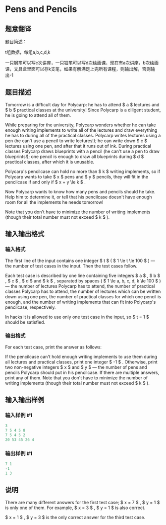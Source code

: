 # Pens and Pencils

## 题意翻译

题目简述：

t组数据，每组a,b,c,d,k

一只钢笔可以写c次讲座，一只铅笔可以写d次绘画课，现在有a次讲座，b次绘画课，文具盒里面可以存k支笔，如果有解满足上完所有课程，则输出解，否则输出-1

## 题目描述

Tomorrow is a difficult day for Polycarp: he has to attend $ a $ lectures and $ b $ practical classes at the university! Since Polycarp is a diligent student, he is going to attend all of them.

While preparing for the university, Polycarp wonders whether he can take enough writing implements to write all of the lectures and draw everything he has to during all of the practical classes. Polycarp writes lectures using a pen (he can't use a pencil to write lectures!); he can write down $ c $ lectures using one pen, and after that it runs out of ink. During practical classes Polycarp draws blueprints with a pencil (he can't use a pen to draw blueprints!); one pencil is enough to draw all blueprints during $ d $ practical classes, after which it is unusable.

Polycarp's pencilcase can hold no more than $ k $ writing implements, so if Polycarp wants to take $ x $ pens and $ y $ pencils, they will fit in the pencilcase if and only if $ x + y \le k $ .

Now Polycarp wants to know how many pens and pencils should he take. Help him to determine it, or tell that his pencilcase doesn't have enough room for all the implements he needs tomorrow!

Note that you don't have to minimize the number of writing implements (though their total number must not exceed $ k $ ).

## 输入输出格式

### 输入格式

The first line of the input contains one integer $ t $ ( $ 1 \le t \le 100 $ ) — the number of test cases in the input. Then the test cases follow.

Each test case is described by one line containing five integers $ a $ , $ b $ , $ c $ , $ d $ and $ k $ , separated by spaces ( $ 1 \le a, b, c, d, k \le 100 $ ) — the number of lectures Polycarp has to attend, the number of practical classes Polycarp has to attend, the number of lectures which can be written down using one pen, the number of practical classes for which one pencil is enough, and the number of writing implements that can fit into Polycarp's pencilcase, respectively.

In hacks it is allowed to use only one test case in the input, so $ t = 1 $ should be satisfied.

### 输出格式

For each test case, print the answer as follows:

If the pencilcase can't hold enough writing implements to use them during all lectures and practical classes, print one integer $ -1 $ . Otherwise, print two non-negative integers $ x $ and $ y $ — the number of pens and pencils Polycarp should put in his pencilcase. If there are multiple answers, print any of them. Note that you don't have to minimize the number of writing implements (though their total number must not exceed $ k $ ).

## 输入输出样例

### 输入样例 #1

```cpp
3
7 5 4 5 8
7 5 4 5 2
20 53 45 26 4

```
### 输出样例 #1

```cpp
7 1
-1
1 3

```
## 说明

There are many different answers for the first test case; $ x = 7 $ , $ y = 1 $ is only one of them. For example, $ x = 3 $ , $ y = 1 $ is also correct.

$ x = 1 $ , $ y = 3 $ is the only correct answer for the third test case.

